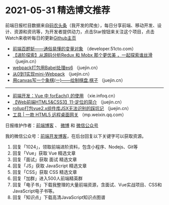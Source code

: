 # 2021-05-31 精选博文推荐

前端日报栏目数据来自[码农头条](https://toutiao.qdkfweb.cn/)（我开发的爬虫），每日分享前端、移动开发、设计、资源和资讯等，为开发者提供动力，点击Star按钮来关注这个项目，点击Watch来收听每日的更新[Github主页](https://github.com/kujian/frontendDaily)
* [前端百题斩——通俗易懂的变量对象](https://developer.51cto.com/art/202105/664470.htm) （developer.51cto.com）
* [【进阶探索】从源码分析Redux 和 Mobx 那个更优美 ，一起探索谁丝滑](https://juejin.cn/post/6968028239386116109) （juejin.cn）
* [webpack打包用Babel处理es6](https://juejin.cn/post/6968027732504477726) （juejin.cn）
* [从0到1实现mini-Webpack](https://juejin.cn/post/6968020838016614436) （juejin.cn）
* [用canvas写一个象棋(一)——绘制棋盘,棋子](https://juejin.cn/post/6967975065174573063) （juejin.cn）

***
* [前端开发：Vue 中 forEach() 的使用](https://xie.infoq.cn/article/ddc50b7e15cdacff4a3c88eaa) （xie.infoq.cn）
* [【Web前端HTML5&amp;CSS3】11-定位的简介](https://juejin.cn/post/6967939621653053470) （juejin.cn）
* [rollup打包vue2.x组件库JSX无法识别的踩坑记](https://juejin.cn/post/6967937816944705567) （juejin.cn）
* [工具 | 一款 HTML5 远程桌面网关](https://mp.weixin.qq.com/s/0UIjieaW8RrQV3rQKUE6wg) （mp.weixin.qq.com）

日报维护作者：[前端博客](https://qdkfweb.cn/) 、 [微博](http://weibo.com/kujian) 和 [微信公众号](https://open.weixin.qq.com/qr/code?username=caibaojian_com)

我的微信公众号：[前端开发博客](https://open.weixin.qq.com/qr/code?username=caibaojian_com)，在后台回复以下关键字可以获取资源。

1. 回复「1024」，领取前端进阶资料，包含小程序、Nodejs、Git等
2. 回复「Vue」获取 Vue 精选文章
3. 回复「面试」获取 面试 精选文章
4. 回复「JS」获取 JavaScript 精选文章
5. 回复「CSS」获取 CSS 精选文章
6. 回复「加群」进入500人前端精英群
7. 回复「电子书」下载我整理的大量前端资源，含面试、Vue实战项目、CSS和JavaScript电子书等。
8. 回复「知识点」下载高清JavaScript知识点图谱